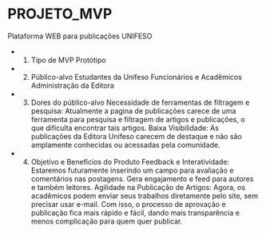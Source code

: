 # PROJETO_MVP
Plataforma WEB para publicações UNIFESO
 - 1. Tipo de MVP
      Protótipo

 - 2. Público-alvo
      Estudantes da Unifeso
      Funcionários e Acadêmicos
      Administração da Editora

 - 3. Dores do público-alvo
      Necessidade de ferramentas de filtragem e pesquisa: Atualmente a pagina de publicações carece de uma ferramenta para pesquisa e filtragem de artigos e publicações, o que dificulta encontrar tais artigos.
      Baixa Visibilidade: As publicações da Editora Unifeso carecem de destaque e não são amplamente conhecidas ou acessadas pela comunidade.
 
 - 4. Objetivo e Benefícios do Produto
      Feedback e Interatividade: Estaremos futuramente inserindo um campo para avaliação e comentários nas postagens. Gera engajamento e feed para autores e também leitores.
      Agilidade na Publicação de Artigos: Agora, os acadêmicos podem enviar seus trabalhos diretamente pelo site, sem precisar usar e-mail. Com isso, o processo de aprovação e publicação fica mais rápido e fácil, dando mais transparência e menos complicação para quem quer publicar.
